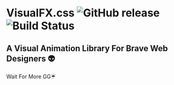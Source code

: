 # VisualFX.css ![GitHub release](https://img.shields.io/badge/release-v0.2.0-brightgreen.svg) ![Build Status](https://img.shields.io/badge/mode-development-orange.svg)
## A Visual Animation Library For Brave Web Designers :alien:
Wait For More GG:umbrella:
